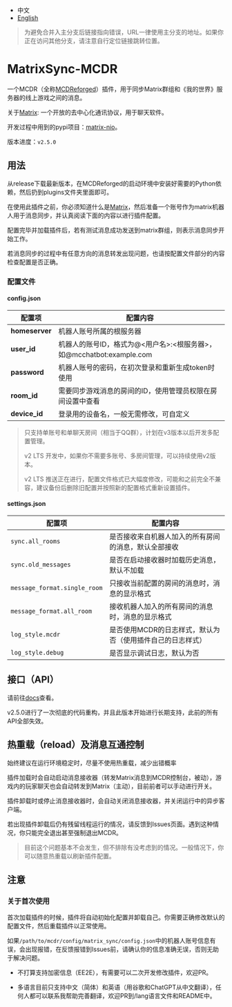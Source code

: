 - 中文
- [English](https://github.com/Mooling0602/MatrixSync-MCDR/blob/main/README_en_us.md)
> 为避免合并入主分支后链接指向错误，URL一律使用主分支的地址。如果你正在访问其他分支，请注意自行定位链接跳转位置。

# MatrixSync-MCDR
一个MCDR（全称[MCDReforged](https://mcdreforged.com/)）插件，用于同步Matrix群组和《我的世界》服务器的线上游戏之间的消息。

关于[Matrix](https://matrix.org/): 一个开放的去中心化通讯协议，用于聊天软件。

开发过程中用到的pypi项目：[matrix-nio](https://pypi.org/project/matrix-nio/)。

版本进度：`v2.5.0`

## 用法
从release下载最新版本，在MCDReforged的启动环境中安装好需要的Python依赖，然后扔到plugins文件夹里面即可。

在使用此插件之前，你必须知道什么是[Matrix](https://matrix.org/)，然后准备一个账号作为matrix机器人用于消息同步，并认真阅读下面的内容以进行插件配置。

配置完毕并加载插件后，若有测试消息成功发送到matrix群组，则表示消息同步开始工作。

若消息同步的过程中有任意方向的消息转发出现问题，也请按配置文件部分的内容检查配置是否正确。

### 配置文件
#### config.json

| 配置项 | 配置内容 |
| - | - |
| **homeserver** | 机器人账号所属的根服务器 |
| **user_id** | 机器人的账号ID，格式为@<用户名>:<根服务器>，如@mcchatbot:example.com |
| **password** | 机器人账号的密码，在初次登录和重新生成token时使用 |
| **room_id** | 需要同步游戏消息的房间的ID，使用管理员权限在房间设置中查看 |
| **device_id** | 登录用的设备名，一般无需修改，可自定义 |

> 只支持单账号和单聊天房间（相当于QQ群），计划在v3版本以后开发多配置管理。
> 
> v2 LTS 开发中，如果你不需要多账号、多房间管理，可以持续使用v2版本。
> 
> v2 LTS 推送正在进行，配置文件格式已大幅度修改，可能和之前完全不兼容，建议备份后删除旧配置并按照新的配置格式重新设置插件。

#### settings.json

| 配置项 | 配置内容 |
| - | - |
| `sync.all_rooms` | 是否接收来自机器人加入的所有房间的消息，默认全部接收 |
| `sync.old_messages` | 是否在启动接收器时加载历史消息，默认不加载 |
| `message_format.single_room` | 只接收当前配置的房间的消息时，消息的显示格式 |
| `message_format.all_room` | 接收机器人加入的所有房间的消息时，消息的显示格式 |
| `log_style.mcdr` | 是否使用MCDR的日志样式，默认为否（使用插件自己的日志样式） |
| `log_style.debug` | 是否显示调试日志，默认为否 |

## 接口（API）
请前往[docs](https://github.com/Mooling0602/MatrixSync-MCDR/blob/dev/docs.md)查看。

v2.5.0进行了一次彻底的代码重构，并且此版本开始进行长期支持，此前的所有API全部失效。

## 热重载（reload）及消息互通控制
始终建议在运行环境稳定时，尽量不使用热重载，减少出错概率

插件加载时会自动启动消息接收器（转发Matrix消息到MCDR控制台，被动），游戏内的玩家聊天也会自动转发到Matrix（主动），目前前者可以手动进行开关。

插件卸载时或停止消息接收器时，会自动关闭消息接收器，并关闭运行中的异步客户端。

若出现插件卸载后仍有残留线程运行的情况，请反馈到Issues页面。遇到这种情况，你只能完全退出甚至强制退出MCDR。
> 目前这个问题基本不会发生，但不排除有没考虑到的情况。一般情况下，你可以随意热重载以刷新插件配置。

## 注意
### 关于首次使用
首次加载插件的时候，插件将自动初始化配置并卸载自己。你需要正确修改默认的配置文件，然后重载插件以正常使用。

如果`/path/to/mcdr/config/matrix_sync/config.json`中的机器人账号信息有误，会出现报错，在反馈报错到Issues前，请确认你的信息准确无误，否则无助于解决问题。

- 不打算支持加密信息（EE2E），有需要可以二次开发修改插件，欢迎PR。

- 多语言目前只支持中文（简体）和英语（用谷歌和ChatGPT从中文翻译），任何人都可以联系我帮助完善翻译，欢迎PR到/lang语言文件和README中。
